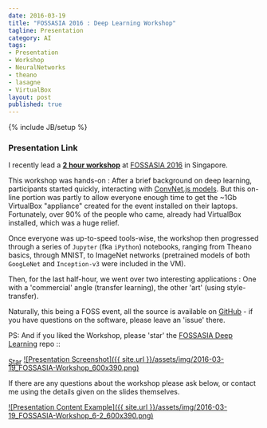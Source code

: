 ```yaml
---
date: 2016-03-19
title: "FOSSASIA 2016 : Deep Learning Workshop"
tagline: Presentation
category: AI
tags:
- Presentation
- Workshop
- NeuralNetworks
- theano
- lasagne
- VirtualBox
layout: post
published: true
---
```

{% include JB/setup %}


### Presentation Link

I recently lead a <strong><a href="http://redcatlabs.com/2016-03-19_FOSSASIA-Workshop/" target="_blank">2 hour workshop</a></strong> 
at [FOSSASIA 2016](http://2016.fossasia.org/) in Singapore.

This workshop was hands-on : After a brief background on deep learning, 
participants started quickly, interacting with <a href="http://convnetjs.com/" target="_blank">ConvNet.js models</a>.  But 
this on-line portion was partly to allow everyone enough time to get the ~1Gb VirtualBox "appliance" created for the event 
installed on their laptops.  Fortunately, over 90% of the people who came, already had VirtualBox installed, which 
was a huge relief.

Once everyone was up-to-speed tools-wise, the workshop then progressed through a series of 
```Jupyter``` (fka ```iPython```) notebooks, ranging from Theano basics, through MNIST, to ImageNet networks 
(pretrained models of both ```GoogLeNet``` and ```Inception-v3``` were included in the VM).

Then, for the last half-hour, we went over two interesting applications : One with a
'commercial' angle (transfer learning), the other 'art' (using style-transfer).

Naturally, this being a FOSS event, all the source is available 
on <a href="https://github.com/mdda/fossasia-2016_deep-learning" target="_blank">GitHub</a> - 
if you have questions on the software, please leave an 'issue' there.

PS:  And if you liked the Workshop, please 'star' the <a href="https://github.com/mdda/fossasia-2016_deep-learning" target="_blank">FOSSASIA Deep Learning</a> repo ::
<!-- From :: https://buttons.github.io/ -->
<!-- Place this tag where you want the button to render. -->
<span style="position:relative;top:5px;">
<a aria-label="Star mdda/fossasia-2016_deep-learning on GitHub" data-count-aria-label="# stargazers on GitHub" data-count-api="/repos/mdda/fossasia-2016_deep-learning#stargazers_count" data-count-href="/mdda/fossasia-2016_deep-learning/stargazers" data-icon="octicon-star" href="https://github.com/mdda/fossasia-2016_deep-learning" class="github-button">Star</a>
<!-- Place this tag right after the last button or just before your close body tag. -->
<script async defer id="github-bjs" src="https://buttons.github.io/buttons.js"></script>
</span>

<a href="http://redcatlabs.com/2016-03-19_FOSSASIA-Workshop/" target="_blank">
![Presentation Screenshot]({{ site.url }}/assets/img/2016-03-19_FOSSASIA-Workshop_600x390.png)
</a>

If there are any questions about the workshop please ask below, 
or contact me using the details given on the slides themselves.

<a href="http://redcatlabs.com/2016-03-19_FOSSASIA-Workshop/#/6/2" target="_blank">
![Presentation Content Example]({{ site.url }}/assets/img/2016-03-19_FOSSASIA-Workshop_6-2_600x390.png)
</a>


